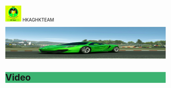 <img src="IMG_20190127_184038.jpg" width="50" height="50"> HKAGHKTEAM

<img src="IMG_20190127_175456.jpg" width="1000" height="100">



<h1 style="background-color:MediumSeaGreen;">Video</h1>
